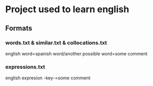 # Project used to learn english

## Formats

### words.txt & similar.txt & collocations.txt

english word=spanish word/another possible word=some comment

### expressions.txt

english expresion -key-=some comment
